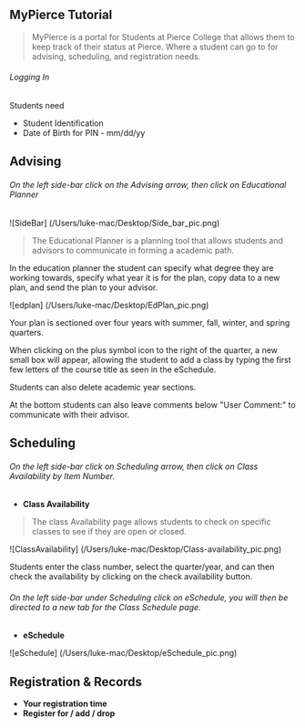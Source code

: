 ## **MyPierce Tutorial**


> MyPierce is a portal for Students at Pierce College that allows them to keep track of their status at Pierce. Where a student can go to for advising, scheduling, and registration needs. 

###### Logging In
Students need

* Student Identification
* Date of Birth for PIN -  mm/dd/yy 



## Advising


###### On the left side-bar click on the *Advising arrow*, then click on *Educational Planner*

![SideBar] (/Users/luke-mac/Desktop/Side_bar_pic.png) 

> The Educational Planner is a planning tool that allows students and advisors to communicate in forming a academic path.

In the education planner the student can specify what degree they are working towards, specify what year it is for the plan, copy data to a new plan, and send the plan to your advisor. 

![edplan] (/Users/luke-mac/Desktop/EdPlan_pic.png)

Your plan is sectioned over four years with summer, fall, winter, and spring quarters. 

When clicking on the plus symbol icon to the right of the quarter, a new small box will appear, allowing the student to add a class by typing the first few letters of the course title as seen in the eSchedule.

Students can also delete academic year sections.

At the bottom students can also leave comments below "User Comment:" to communicate with their advisor.  



## Scheduling
###### On the left side-bar click on *Scheduling arrow*, then click on *Class Availability by Item Number*.
* **Class Availability**
> The class Availability page allows students to check on specific classes to see if they are open or closed.

![ClassAvailability] (/Users/luke-mac/Desktop/Class-availability_pic.png)

Students enter the class number, select the quarter/year, and can then check the availability by clicking on the check availability button.  

###### On the left side-bar under Scheduling click on *eSchedule*, you will then be directed to a new tab for the Class Schedule page.
* **eSchedule**

![eSchedule] (/Users/luke-mac/Desktop/eSchedule_pic.png)

> 





## Registration & Records
* **Your registration time**
* **Register for / add / drop** 

